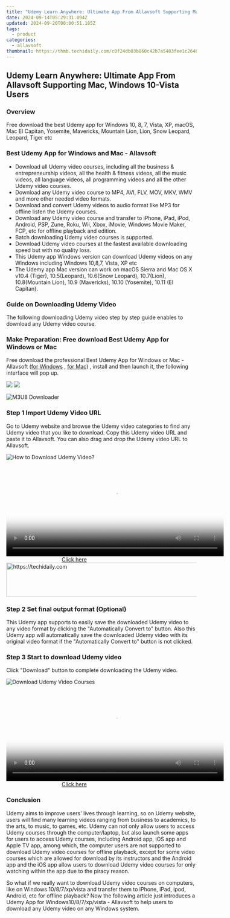 ```yaml
---
title: "Udemy Learn Anywhere: Ultimate App From Allavsoft Supporting Mac, Windows 10-Vista Users"
date: 2024-09-14T05:29:31.094Z
updated: 2024-09-20T00:00:51.185Z
tags:
  - product
categories:
  - allavsoft
thumbnail: https://thmb.techidaily.com/c0f24db03b860c42b7a5483fee1c2648117629efa1bce5d10af4b04e6cf949ee.jpg
---
```


## Udemy Learn Anywhere: Ultimate App From Allavsoft Supporting Mac, Windows 10-Vista Users

### Overview

Free download the best Udemy app for Windows 10, 8, 7, Vista, XP, macOS, Mac El Capitan, Yosemite, Mavericks, Mountain Lion, Lion, Snow Leopard, Leopard, Tiger etc

### Best Udemy App for Windows and Mac - Allavsoft

* Download all Udemy video courses, including all the business & entrepreneurship videos, all the health & fitness videos, all the music videos, all language videos, all programming videos and all the other Udemy video courses.
* Download any Udemy video course to MP4, AVI, FLV, MOV, MKV, WMV and more other needed video formats.
* Download and convert Udemy videos to audio format like MP3 for offline listen the Udemy courses.
* Download any Udemy video course and transfer to iPhone, iPad, iPod, Android, PSP, Zune, Roku, Wii, Xbox, iMovie, Windows Movie Maker, FCP, etc for offline playback and edition.
* Batch downloading Udemy video courses is supported.
* Download Udemy video courses at the fastest available downloading speed but with no quality loss.
* This Udemy app Windows version can download Udemy videos on any Windows including Windows 10,8,7, Vista, XP etc
* The Udemy app Mac version can work on macOS Sierra and Mac OS X v10.4 (Tiger), 10.5(Leopard), 10.6(Snow Leopard), 10.7(Lion), 10.8(Mountain Lion), 10.9 (Mavericks), 10.10 (Yosemite), 10.11 (El Capitan).

### Guide on Downloading Udemy Video

The following downloading Udemy video step by step guide enables to download any Udemy video course.

### Make Preparation: Free download Best Udemy App for Windows or Mac

Free download the professional Best Udemy App for Windows or Mac - Allavsoft ([for Windows](https://tools.techidaily.com/allavsoft/products/) , [for Mac](https://tools.techidaily.com/allavsoft/products/)) , install and then launch it, the following interface will pop up.

[![](https://www.allavsoft.com/how-to/../images/how-to/free-download-win.jpg)](https://tools.techidaily.com/allavsoft/products/) [![](https://www.allavsoft.com/how-to/../images/how-to/free-download-mac.jpg)](https://tools.techidaily.com/allavsoft/products/)

![M3U8 Downloader](https://www.allavsoft.com/how-to/../images/allavsoft/screen-shot-600.jpg)

### Step 1 Import Udemy Video URL

Go to Udemy website and browse the Udemy video categories to find any Udemy video that you like to download. Copy this Udemy video URL and paste it to Allavsoft. You can also drag and drop the Udemy video URL to Allavsoft.

![How to Download Udemy Video?](https://www.allavsoft.com/how-to/../images/how-to/download-rtmp-video/download-rtmp-video.jpg)

<!-- affiliate ads begin -->
<span id="1983471">
					<video width="576" height="240" style="cursor:pointer"
           poster="//a.impactradius-go.com/display-clicktoplayimage/1983471.png"
           onclick="if(!this.playClicked){this.play();this.setAttribute('controls',true);this.playClicked=true;}">
	   <source src="//a.impactradius-go.com/display-ad/22993-1983471">
	   <img src="//a.impactradius-go.com/display-clicktoplayimage/1983471.png" style="border: none; height: 100%; width: 100%; object-fit: contain">
	</video>
	<div style="width:360px;text-align:center"><a href="javascript:window.open(decodeURIComponent('https%3A%2F%2Fhomestyler.sjv.io%2Fc%2F5597632%2F1983471%2F22993'), '_blank');void(0);">Click here</a></div>
</span>
<img height="0" width="0" src="https://imp.pxf.io/i/5597632/1983471/22993" style="position:absolute;visibility:hidden;" border="0" />
<!-- affiliate ads end -->

<!-- affiliate ads begin -->
<a href="https://aligracehair.sjv.io/c/5597632/2115921/19272" target="_top" id="2115921">
  <img src="//a.impactradius-go.com/display-ad/19272-2115921" border="0" alt="https://techidaily.com" width="728" height="90"/>
</a>
<img height="0" width="0" src="https://aligracehair.sjv.io/i/5597632/2115921/19272" style="position:absolute;visibility:hidden;" border="0" />
<!-- affiliate ads end -->

### Step 2 Set final output format (Optional)

This Udemy app supports to easily save the downloaded Udemy video to any video format by clicking the "Automatically Convert to" button. Also this Udemy app will automatically save the downloaded Udemy video with its original video format if the "Automatically Convert to" button is not clicked.

### Step 3 Start to download Udemy video

Click "Download" button to complete downloading the Udemy video.

![Download Udemy Video Courses](https://www.allavsoft.com/how-to/../images/how-to/download-udemy-videos/download-udemy-videos.jpg)

<!-- affiliate ads begin -->
<span id="1993650">
					<video width="576" height="240" style="cursor:pointer"
           poster="//a.impactradius-go.com/display-clicktoplayimage/1993650.png"
           onclick="if(!this.playClicked){this.play();this.setAttribute('controls',true);this.playClicked=true;}">
	   <source src="//a.impactradius-go.com/display-ad/22993-1993650">
	   <img src="//a.impactradius-go.com/display-clicktoplayimage/1993650.png" style="border: none; height: 100%; width: 100%; object-fit: contain">
	</video>
	<div style="width:360px;text-align:center"><a href="javascript:window.open(decodeURIComponent('https%3A%2F%2Fhomestyler.sjv.io%2Fc%2F5597632%2F1993650%2F22993'), '_blank');void(0);">Click here</a></div>
</span>
<img height="0" width="0" src="https://imp.pxf.io/i/5597632/1993650/22993" style="position:absolute;visibility:hidden;" border="0" />
<!-- affiliate ads end -->

### Conclusion

Udemy aims to improve users' lives through learning, so on Udemy website, users will find many learning videos ranging from business to academics, to the arts, to music, to games, etc. Udemy can not only allow users to access Udemy courses through the computer/laptop, but also launch some apps for users to access Udemy courses, including Android app, iOS app and Apple TV app, among which, the computer users are not supported to download Udemy video courses for offline playback, except for some video courses which are allowed for download by its instructors and the Android app and the iOS app allow users to download Udemy video courses for only watching within the app due to the piracy reason.

So what if we really want to download Udemy video courses on computers, like on Windows 10/8/7/xp/vista and transfer them to iPhone, iPad, ipod, Android, etc for offline playback? Now the following article just introduces a Udemy App for Windows10/8/7/xp/vista - Allavsoft to help users to download any Udemy video on any Windows system.

<ins class="adsbygoogle"
     style="display:block"
     data-ad-format="autorelaxed"
     data-ad-client="ca-pub-7571918770474297"
     data-ad-slot="1223367746"></ins>

<ins class="adsbygoogle"
     style="display:block"
     data-ad-client="ca-pub-7571918770474297"
     data-ad-slot="8358498916"
     data-ad-format="auto"
     data-full-width-responsive="true"></ins>
